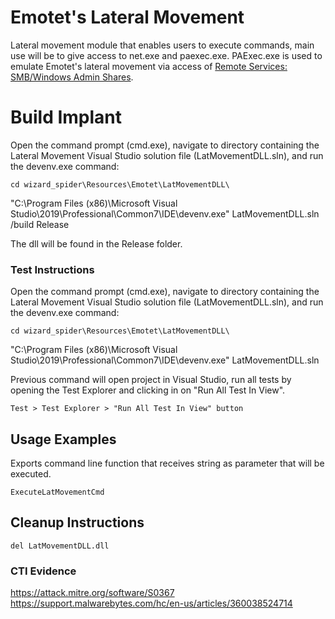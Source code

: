 # Emotet's Lateral Movement

Lateral movement module that enables users to execute commands, main use will be to give access to net.exe and paexec.exe. PAExec.exe is used to emulate Emotet's lateral movement via access of [Remote Services: SMB/Windows Admin Shares](https://attack.mitre.org/techniques/T1021/002/).

# Build Implant

Open the command prompt (cmd.exe), navigate to directory containing the Lateral Movement Visual Studio solution file (LatMovementDLL.sln), and run the devenv.exe command:

    cd wizard_spider\Resources\Emotet\LatMovementDLL\
 "C:\Program Files (x86)\Microsoft Visual Studio\2019\Professional\Common7\IDE\devenv.exe" LatMovementDLL.sln /build Release

The dll will be found in the Release folder.

### Test Instructions

Open the command prompt (cmd.exe), navigate to directory containing the Lateral Movement Visual Studio solution file (LatMovementDLL.sln), and run the devenv.exe command:

    cd wizard_spider\Resources\Emotet\LatMovementDLL\
 "C:\Program Files (x86)\Microsoft Visual Studio\2019\Professional\Common7\IDE\devenv.exe" LatMovementDLL.sln

Previous command will open project in Visual Studio, run all tests by opening the Test Explorer and clicking in on "Run All Test In View".

    Test > Test Explorer > "Run All Test In View" button

## Usage Examples

Exports command line function that receives string as parameter that will be executed.

```
ExecuteLatMovementCmd
```

## Cleanup Instructions

```
del LatMovementDLL.dll
```

### CTI Evidence
<https://attack.mitre.org/software/S0367>
<https://support.malwarebytes.com/hc/en-us/articles/360038524714>
